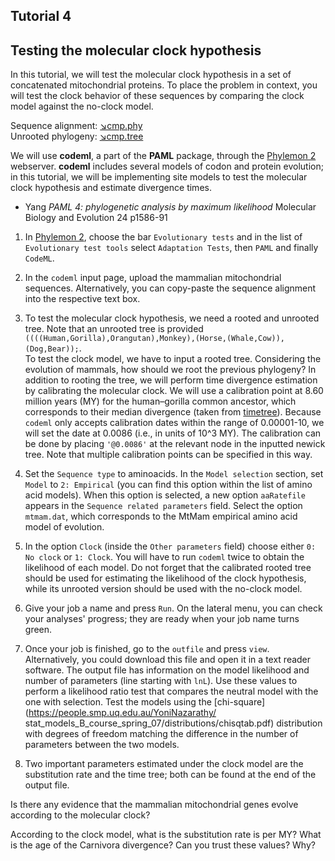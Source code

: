 ## Tutorial 4
## Testing the molecular clock hypothesis

In this tutorial, we will test the molecular clock hypothesis in a set of concatenated mitochondrial proteins. To place the problem in context, you will test the clock behavior of these sequences by comparing the clock model against the no-clock model.

Sequence alignment: [&#8600;cmp.phy](/assets/lectures/cmp.phy)<br/>
Unrooted phylogeny: [&#8600;cmp.tree](/assets/lectures/cmp.tree)

We will use **codeml**, a part of the **PAML** package, through the [Phylemon 2](http://phylemon.bioinfo.cipf.es/?email=anonymous)  webserver. **codeml** includes several models of codon and protein evolution; in this tutorial, we will be implementing site models to test the molecular clock hypothesis and estimate divergence times.

* Yang *PAML 4: phylogenetic analysis by maximum likelihood* Molecular Biology and Evolution 24 p1586-91 

1. In [Phylemon 2](http://phylemon.bioinfo.cipf.es/?email=anonymous), choose the bar `Evolutionary tests` and in the list of `Evolutionary test tools` select `Adaptation Tests`, then `PAML` and finally `CodeML`.

2. In the `codeml` input page, upload the mammalian mitochondrial sequences. Alternatively, you can copy-paste the sequence alignment into the respective text box. 

3. To test the molecular clock hypothesis, we need a rooted and unrooted tree. Note that an unrooted tree is provided `((((Human,Gorilla),Orangutan),Monkey),(Horse,(Whale,Cow)),(Dog,Bear));`. <br/>
To test the clock model, we have to input a rooted tree. Considering the evolution of mammals, how should we root the previous phylogeny? In addition to rooting the tree, we will perform time divergence estimation by calibrating the molecular clock. We will use a calibration point at 8.60 million years (MY) for the human–gorilla common ancestor, which corresponds to their median divergence (taken from [timetree](http://www.timetree.org/)). Because `codeml` only accepts calibration dates within the range of 0.00001-10, we will set the date at 0.0086 (i.e., in units of 10^3 MY). The calibration can be done by placing `'@0.0086'` at the relevant node in the inputted newick tree. Note that multiple calibration points can be specified in this way.

4. Set the `Sequence type` to aminoacids. In the `Model selection` section, set `Model` to `2: Empirical` (you can find this option within the list of amino acid models). When this option is selected, a new option `aaRatefile` appears in the `Sequence related parameters` field. Select the option `mtmam.dat`, which corresponds to the MtMam empirical amino acid model of evolution.

5. In the option `Clock` (inside the `Other parameters` field) choose either `0: No clock` or `1: Clock`. You will have to run `codeml` twice to obtain the likelihood of each model. Do not forget that the calibrated rooted tree should be used for estimating the likelihood of the clock hypothesis, while its unrooted version should be used with the no-clock model.

6. Give your job a name and press `Run`. On the lateral menu, you can check your analyses' progress; they are ready when your job name turns green. 

7. Once your job is finished, go to the `outfile` and press `view`. Alternatively, you could download this file and open it in a text reader software. The output file has information on the model likelihood and number of parameters (line starting with `lnL`). Use these values to perform a likelihood ratio test that compares the neutral model with the one with selection. Test the models using the [chi-square](https://people.smp.uq.edu.au/YoniNazarathy/
stat_models_B_course_spring_07/distributions/chisqtab.pdf) distribution with degrees of freedom matching the difference in the number of parameters between the two models.

8. Two important parameters estimated under the clock model are the substitution rate and the time tree; both can be found at the end of the output file. 

Is there any evidence that the mammalian mitochondrial genes evolve according to the molecular clock? 

According to the clock model, what is the substitution rate is per MY? What is the age of the Carnivora divergence? Can you trust these values? Why? 